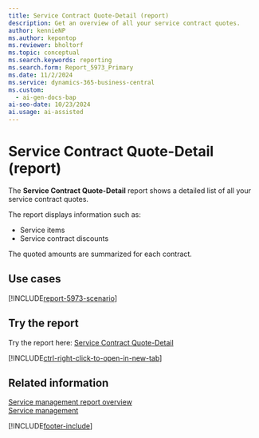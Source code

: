 ```yaml
---
title: Service Contract Quote-Detail (report)
description: Get an overview of all your service contract quotes.
author: kennieNP
ms.author: kepontop
ms.reviewer: bholtorf
ms.topic: conceptual
ms.search.keywords: reporting
ms.search.form: Report_5973_Primary
ms.date: 11/2/2024
ms.service: dynamics-365-business-central
ms.custom:
  - ai-gen-docs-bap
ai-seo-date: 10/23/2024
ai.usage: ai-assisted
---
```


# Service Contract Quote-Detail (report)

The **Service Contract Quote-Detail** report shows a detailed list of all your service contract quotes.

The report displays information such as:

- Service items
- Service contract discounts

The quoted amounts are summarized for each contract.

## Use cases

[!INCLUDE[report-5973-scenario](../includes/report-5973-scenario-include.md)]

<!-- 

Prompt

Below is a report in an ERP system. Provide 3-4 use cases for different personas working with project management or finance for projects.

Format like this:    
  
As a <persona>, use the report to    
* use case 1  
* use case 2    

Do not capitalize the persona names. 

Do not start lines with "Use the data to"

## Report name
Service Contract Quote-Detail

## Report description

### What the report does

### Use cases

Please include your data sources and URLs

-->

## Try the report

Try the report here: [Service Contract Quote-Detail](https://businesscentral.dynamics.com?report=5973)

[!INCLUDE[ctrl-right-click-to-open-in-new-tab](../includes/ctrl-right-click-to-open-in-new-tab.md)]

## Related information

[Service management report overview](../service-reports.md)  
[Service management](../service-service.md)  

[!INCLUDE[footer-include](../includes/footer-banner.md)]
